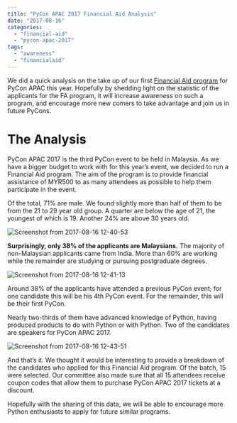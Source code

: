 ```yaml
---
title: "PyCon APAC 2017 Financial Aid Analysis"
date: "2017-08-16"
categories:
  - "financial-aid"
  - "pycon-apac-2017"
tags:
  - "awareness"
  - "financialaid"
---
```


We did a quick analysis on the take up of our first [Financial Aid program](http://pycon.my/2017/03/27/financial-aid-for-pycon-apac-2017/) for PyCon APAC this year. Hopefully by shedding light on the statistic of the applicants for the FA program, it will increase awareness on such a program, and encourage more new comers to take advantage and join us in future PyCons.

# The Analysis

PyCon APAC 2017 is the third PyCon event to be held in Malaysia. As we have a bigger budget to work with for this year’s event, we decided to run a Financial Aid program. The aim of the program is to provide financial assistance of MYR500 to as many attendees as possible to help them participate in the event.

Of the total, 71% are male. We found slightly more than half of them to be from the 21 to 29 year old group. A quarter are below the age of 21, the youngest of which is 19. Another 24% are above 30 years old.

![Screenshot from 2017-08-16 12-40-53](/archived-images/screenshot-from-2017-08-16-12-40-53.png)

**Surprisingly, only 38% of the applicants are Malaysians.** The majority of non-Malaysian applicants came from India. More than 60% are working while the remainder are studying or pursuing postgraduate degrees.

![Screenshot from 2017-08-16 12-41-13](/archived-images/screenshot-from-2017-08-16-12-41-13.png)

Around 38% of the applicants have attended a previous PyCon event; for one candidate this will be his 4th PyCon event. For the remainder, this will be their first PyCon.

Nearly two-thirds of them have advanced knowledge of Python, having produced products to do with Python or with Python. Two of the candidates are speakers for PyCon APAC 2017.

![Screenshot from 2017-08-16 12-43-51](/archived-images/screenshot-from-2017-08-16-12-43-51.png)

And that’s it. We thought it would be interesting to provide a breakdown of the candidates who applied for this Financial Aid program. Of the batch, 15 were selected. Our committee also made sure that all 15 attendees receive coupon codes that allow them to purchase PyCon APAC 2017 tickets at a discount.

Hopefully with the sharing of this data, we will be able to encourage more Python enthusiasts to apply for future similar programs.

